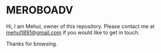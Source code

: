 # MEROBOADV

Hi, I am Mehul, owner of this repository. Please contact me at mehul1891@gmail.com if you would like to get in touch.

Thanks for browsing.
